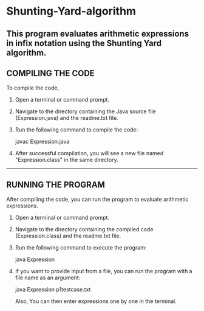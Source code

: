 # Shunting-Yard-algorithm
This program evaluates arithmetic expressions in infix notation using the Shunting Yard algorithm.
--------------------------------------------------------------------------------
COMPILING THE CODE
--------------------------------------------------------------------------------

To compile the code,

1. Open a terminal or command prompt.

2. Navigate to the directory containing the Java source file (Expression.java) and the readme.txt file.

3. Run the following command to compile the code:
   
   javac Expression.java

4. After successful compilation, you will see a new file named "Expression.class" in the same directory.

--------------------------------------------------------------------------------
RUNNING THE PROGRAM
--------------------------------------------------------------------------------

After compiling the code, you can run the program to evaluate arithmetic expressions.

1. Open a terminal or command prompt.

2. Navigate to the directory containing the compiled code (Expression.class) and the readme.txt file.

3. Run the following command to execute the program:

   java Expression

4. If you want to provide input from a file, you can run the program with a file name as an argument:

   java Expression p1testcase.txt

   Also, You can then enter expressions one by one in the terminal.
